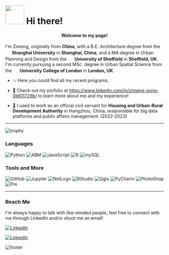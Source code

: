 <h1><img src="https://media.tenor.com/PN7Bccnho5wAAAAi/penguin-hi.gif" width="60"/> Hi there!</h1>


<h4 align="center"> Welcome to my page! </h4>

<p> I'm Zimeng, originally from <b>China</b>, with a B.E. Architecture degree from the 
<img src="https://upload.wikimedia.org/wikipedia/en/e/ec/SHU_VI_LOGO.svg" width="17"/> <b>Shanghai University</b> in <b>Shanghai, China</b>, and a MA degree in Urban Planning and Design from the <img src="https://scontent-lhr6-1.xx.fbcdn.net/v/t39.30808-6/312364733_10159919537590259_1376355909264838853_n.jpg?_nc_cat=102&ccb=1-7&_nc_sid=5f2048&_nc_ohc=1X3F6rDnfH0Q7kNvgEdk14c&_nc_ht=scontent-lhr6-1.xx&oh=00_AfBrAhUCFNCHhGwUeEiBiNLsTZz5PsqsU58A5oEfZFmmfQ&oe=663710F4" width="17"/> <b> University of Sheffield</b> in <b>Sheffield, UK</b>. I'm currently pursuing a second MSc. degree in Urban Spatial Science from the <img src="https://i0.wp.com/www.interdisciplinaryitaly.org/wp-content/uploads/2016/01/ucl-logo.png" width="17"/> <b>University College of London</b> in <b>London, UK</b>.</p>

<p>
  
- 💥 Here you could find all my recent programs.

- 📍 Check out my porfolio at https://www.linkedin.com/in/zimeng-song-0b611729b/ to learn more about me and my experience!

- 🏫 I used to work as an official civil servant for <b>Housing and Urban-Rural Development Authority</b> in Hangzhou, China, resiponsible for big data platforms and public affairs management. (2022-2023)
</p>


---

![trophy](https://github-profile-trophy.vercel.app/?username=ZimengSong1996&theme=monokai&rank=-?)


<h3>Languages</h3>
<p>
  <img alt="Python" src="https://img.shields.io/badge/-Python-f8c256?style=flat-square&logo=Python&logoColor=white" />
  <img alt="ABM" src="https://img.shields.io/badge/ABM-NetLogo-red" />
  <img alt="JavaScript" src="https://img.shields.io/badge/GEE-JavaScript-White" />
  <img alt="R" src="https://img.shields.io/badge/-R-276DC2?style=flat-square&logo=R&logoColor=white" />
  <img alt="mySQL" src="https://img.shields.io/badge/MySQL-00000F?style=flat-square&logo=mysql&logoColor=white" />
  
  
  
</p>
<h3>Tools and More</h3>
<p>
  
  <img alt="GitHub" src="https://img.shields.io/badge/-GitHub-20B2AA?style=flat-square&logo=GitHub&logoColor=#181717" /> 
  <img alt="Jupyter" src="https://img.shields.io/badge/-Jupyter-78C5EF?style=flat-square&logo=Jupyter&logoColor=#F37626" /> 
  <img alt="NetLogo" src="https://img.shields.io/badge/NetLogo-red" /> 
  <img alt="RStudio" src="https://img.shields.io/badge/-RStudio-050505?style=flat-square&logo=Rstudio&logoColor=#75AADB" /> 
  <img alt="Qgis" src="https://img.shields.io/badge/-Qgis-EA7600?style=flat-square&logo=Qgis&logoColor=#589632" /> 
  <img alt="PyCharm" src="https://img.shields.io/badge/-PyCharm-D2B48C?style=flat-square&logo=PyCharm&logoColor=#000000" />
  <img alt="PhotoShop" src="https://img.shields.io/badge/-AdobePhotoShop-black?style=flat-square&logo=adobephotoshop&logoColor=#31A8FF" />
  <img alt="Pre" src="https://img.shields.io/badge/-AdobePremiere-008080?style=flat-square&logo=adobepremierepro&logoColor=#9999FF" />
</p>

---


<h3>Reach Me</h3>
<p>
  I'm always happy to talk with like-minded people, feel free to connect with me through LinkedIn and/or shoot me an email!
  
 <a href="https://www.linkedin.com/in/zimeng-song-0b611729b/" target="_blank"><img alt="LinkedIn" src="https://img.shields.io/badge/linkedin-%230077B5.svg?&style=for-the-badge&logo=linkedin&logoColor=white" /></a>
  
  <a href="mailto:ismine.song@gmail.com" target="_blank"><img alt="LinkedIn" src="https://img.shields.io/badge/Gmail-D14836?style=for-the-badge&logo=gmail&logoColor=white" /></a>
  
  
</p>

<img alt="footer" src=https://raw.githubusercontent.com/trinib/trinib/82213791fa9ff58d3ca768ddd6de2489ec23ffca/images/footer.svg />

